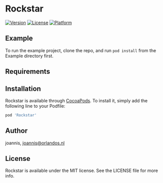 # Rockstar

[![Version](https://img.shields.io/cocoapods/v/Rockstar.svg?style=flat)](https://cocoapods.org/pods/Rockstar)
[![License](https://img.shields.io/cocoapods/l/Rockstar.svg?style=flat)](https://cocoapods.org/pods/Rockstar)
[![Platform](https://img.shields.io/cocoapods/p/Rockstar.svg?style=flat)](https://cocoapods.org/pods/Rockstar)

## Example

To run the example project, clone the repo, and run `pod install` from the Example directory first.

## Requirements

## Installation

Rockstar is available through [CocoaPods](https://cocoapods.org). To install
it, simply add the following line to your Podfile:

```ruby
pod 'Rockstar'
```

## Author

joannis, joannis@orlandos.nl

## License

Rockstar is available under the MIT license. See the LICENSE file for more info.
